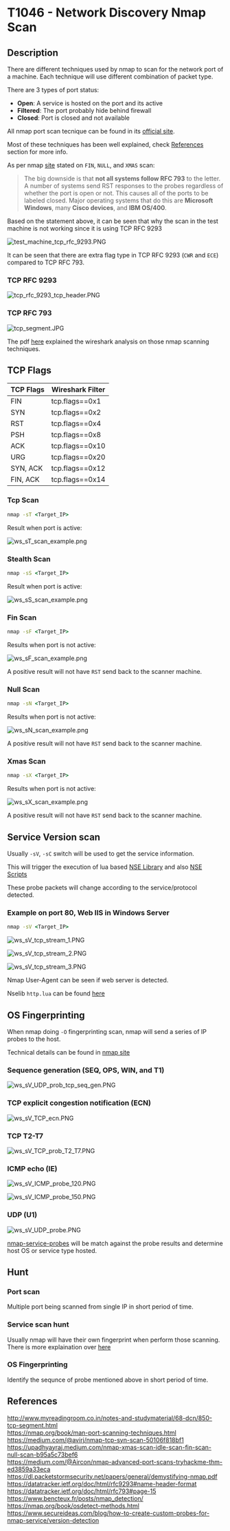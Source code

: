 # T1046 - Network Discovery Nmap Scan

## Description

There are different techniques used by nmap to scan for the network port of a machine. Each technique will use different combination of packet type.

There are 3 types of port status:

- **Open**: A service is hosted on the port and its active
- **Filtered**: The port probably hide behind firewall
- **Closed**: Port is closed and not available

All nmap port scan tecnique can be found in its [official site](https://nmap.org/book/man-port-scanning-techniques.html).

Most of these techniques has been well explained, check [References](#references) section for more info.

As per nmap [site](https://nmap.org/book/scan-methods-null-fin-xmas-scan.html) stated on `FIN`, `NULL`, and `XMAS` scan:

> The big downside is that **not all systems follow RFC 793** to the letter. A number of systems send RST responses to the probes regardless of whether the port is open or not. This causes all of the ports to be labeled closed. Major operating systems that do this are **Microsoft Windows**, many **Cisco devices**, and **IBM OS/400**.

Based on the statement above, it can be seen that why the scan in the test machine is not working since it is using TCP RFC 9293

![test_machine_tcp_rfc_9293.PNG](./Images_T1046/test_machine_tcp_rfc_9293.PNG)

It can be seen that there are extra flag type in TCP RFC 9293 (`CWR` and `ECE`) compared to TCP RFC 793.

### TCP RFC 9293

![tcp_rfc_9293_tcp_header.PNG](./Images_T1046/tcp_rfc_9293_tcp_header.PNG)

### TCP RFC 793

![tcp_segment.JPG](./Images_T1046/tcp_rfc_793_tcp_header.PNG)  

The pdf [here](https://dl.packetstormsecurity.net/papers/general/demystifying-nmap.pdf) explained the wireshark analysis on those nmap scanning techniques.

## TCP Flags

|TCP Flags|Wireshark Filter|
|---|---|
|FIN|tcp.flags==0x1|
|SYN|tcp.flags==0x2|
|RST|tcp.flags==0x4|
|PSH|tcp.flags==0x8|
|ACK|tcp.flags==0x10|
|URG|tcp.flags==0x20|
|SYN, ACK|tcp.flags==0x12|
|FIN, ACK|tcp.flags==0x14|

### Tcp Scan

```cmd
nmap -sT <Target_IP>
```

Result when port is active:

![ws_sT_scan_example.png](./Images_T1046/ws_sT_scan_example.png)

### Stealth Scan

```cmd
nmap -sS <Target_IP>
```

Result when port is active:

![ws_sS_scan_example.png](./Images_T1046/ws_sS_scan_example.png)

### Fin Scan

```cmd
nmap -sF <Target_IP>
```

Results when port is not active:

![ws_sF_scan_example.png](./Images_T1046/ws_sF_scan_example.png)

A positive result will not have `RST` send back to the scanner machine.

### Null Scan

```cmd
nmap -sN <Target_IP>
```

Results when port is not active:

![ws_sN_scan_example.png](./Images_T1046/ws_sN_scan_example.png)

A positive result will not have `RST` send back to the scanner machine.

### Xmas Scan

```cmd
nmap -sX <Target_IP>
```

Results when port is not active:

![ws_sX_scan_example.png](./Images_T1046/ws_sX_scan_example.png)

A positive result will not have `RST` send back to the scanner machine.

## Service Version scan

Usually `-sV`, `-sC` switch will be used to get the service information.

This will trigger the execution of lua based [NSE Library](https://github.com/nmap/nmap/tree/master/nselib) and also [NSE Scripts](https://github.com/nmap/nmap/tree/master/scripts)

These probe packets will change according to the service/protocol
detected.

### Example on port 80, Web IIS in Windows Server

```cmd
nmap -sV <Target_IP>
```

![ws_sV_tcp_stream_1.PNG](./Images_T1046/ws_sV_tcp_stream_1.PNG)

![ws_sV_tcp_stream_2.PNG](./Images_T1046/ws_sV_tcp_stream_2.PNG)

![ws_sV_tcp_stream_3.PNG](./Images_T1046/ws_sV_tcp_stream_3.PNG)

Nmap User-Agent can be seen if web server is detected.

Nselib `http.lua` can be found [here](https://github.com/nmap/nmap/blob/master/nselib/http.lua)

## OS Fingerprinting

When nmap doing `-O` fingerprinting scan, nmap will send a series of IP probes to the host.

Technical details can be found in [nmap site](https://nmap.org/book/osdetect-methods.html)

### Sequence generation (SEQ, OPS, WIN, and T1)

![ws_sV_UDP_prob_tcp_seq_gen.PNG](./Images_T1046/ws_sV_UDP_prob_tcp_seq_gen.PNG)

### TCP explicit congestion notification (ECN)

![ws_sV_TCP_ecn.PNG](./Images_T1046/ws_sV_TCP_ecn.PNG)

### TCP T2-T7

![ws_sV_TCP_prob_T2_T7.PNG](./Images_T1046/ws_sV_TCP_prob_T2_T7.PNG)

### ICMP echo (IE)

![ws_sV_ICMP_probe_120.PNG](./Images_T1046/ws_sV_ICMP_probe_120.PNG)

![ws_sV_ICMP_probe_150.PNG](./Images_T1046/ws_sV_ICMP_probe_150.PNG)

### UDP (U1)

![ws_sV_UDP_probe.PNG](./Images_T1046/ws_sV_UDP_probe.PNG)

[nmap-service-probes](https://nmap.org/book/vscan-fileformat.html)
will be match against the probe results and determine host OS or service type hosted.

## Hunt

### Port scan

Multiple port being scanned from single IP in short period of time.

### Service scan hunt

Usually nmap will have their own fingerprint when perform those scanning. There is more explaination over [here](https://www.bencteux.fr/posts/nmap_detection/)

### OS Fingerprinting

Identify the sequnce of probe mentioned above in short period of time.

## References

<http://www.myreadingroom.co.in/notes-and-studymaterial/68-dcn/850-tcp-segment.html>  
<https://nmap.org/book/man-port-scanning-techniques.html>  
<https://medium.com/@avirj/nmap-tcp-syn-scan-50106f818bf1>  
<https://upadhyayraj.medium.com/nmap-xmas-scan-idle-scan-fin-scan-null-scan-b95a5c73bef6>  
<https://medium.com/@Aircon/nmap-advanced-port-scans-tryhackme-thm-ed3859a33eca>
<https://dl.packetstormsecurity.net/papers/general/demystifying-nmap.pdf>  
<https://datatracker.ietf.org/doc/html/rfc9293#name-header-format>  
<https://datatracker.ietf.org/doc/html/rfc793#page-15>  
<https://www.bencteux.fr/posts/nmap_detection/>  
<https://nmap.org/book/osdetect-methods.html>  
<https://www.secureideas.com/blog/how-to-create-custom-probes-for-nmap-service/version-detection>  
